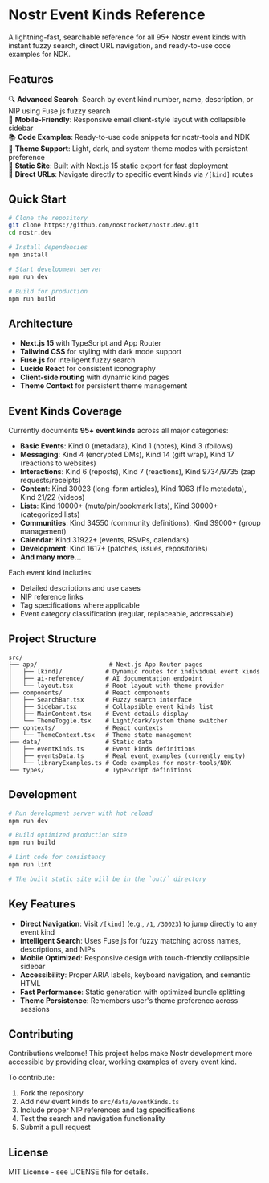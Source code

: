 # Nostr Event Kinds Reference

A lightning-fast, searchable reference for all 95+ Nostr event kinds with instant fuzzy search, direct URL navigation, and ready-to-use code examples for NDK.

## Features

🔍 **Advanced Search**: Search by event kind number, name, description, or NIP using Fuse.js fuzzy search  
📱 **Mobile-Friendly**: Responsive email client-style layout with collapsible sidebar  
📚 **Code Examples**: Ready-to-use code snippets for nostr-tools and NDK  
🌙 **Theme Support**: Light, dark, and system theme modes with persistent preference  
🚀 **Static Site**: Built with Next.js 15 static export for fast deployment  
🎯 **Direct URLs**: Navigate directly to specific event kinds via `/[kind]` routes  

## Quick Start

```bash
# Clone the repository
git clone https://github.com/nostrocket/nostr.dev.git
cd nostr.dev

# Install dependencies
npm install

# Start development server
npm run dev

# Build for production
npm run build
```

## Architecture

- **Next.js 15** with TypeScript and App Router
- **Tailwind CSS** for styling with dark mode support
- **Fuse.js** for intelligent fuzzy search
- **Lucide React** for consistent iconography
- **Client-side routing** with dynamic kind pages
- **Theme Context** for persistent theme management

## Event Kinds Coverage

Currently documents **95+ event kinds** across all major categories:

- **Basic Events**: Kind 0 (metadata), Kind 1 (notes), Kind 3 (follows)
- **Messaging**: Kind 4 (encrypted DMs), Kind 14 (gift wrap), Kind 17 (reactions to websites)  
- **Interactions**: Kind 6 (reposts), Kind 7 (reactions), Kind 9734/9735 (zap requests/receipts)
- **Content**: Kind 30023 (long-form articles), Kind 1063 (file metadata), Kind 21/22 (videos)
- **Lists**: Kind 10000+ (mute/pin/bookmark lists), Kind 30000+ (categorized lists)
- **Communities**: Kind 34550 (community definitions), Kind 39000+ (group management)
- **Calendar**: Kind 31922+ (events, RSVPs, calendars)
- **Development**: Kind 1617+ (patches, issues, repositories)
- **And many more...**

Each event kind includes:
- Detailed descriptions and use cases
- NIP reference links
- Tag specifications where applicable
- Event category classification (regular, replaceable, addressable)

## Project Structure

```
src/
├── app/                    # Next.js App Router pages
│   ├── [kind]/            # Dynamic routes for individual event kinds
│   ├── ai-reference/      # AI documentation endpoint
│   └── layout.tsx         # Root layout with theme provider
├── components/            # React components
│   ├── SearchBar.tsx      # Fuzzy search interface
│   ├── Sidebar.tsx        # Collapsible event kinds list
│   ├── MainContent.tsx    # Event details display
│   └── ThemeToggle.tsx    # Light/dark/system theme switcher
├── contexts/              # React contexts
│   └── ThemeContext.tsx   # Theme state management
├── data/                  # Static data
│   ├── eventKinds.ts      # Event kinds definitions
│   ├── eventsData.ts      # Real event examples (currently empty)
│   └── libraryExamples.ts # Code examples for nostr-tools/NDK
└── types/                 # TypeScript definitions
```

## Development

```bash
# Run development server with hot reload
npm run dev

# Build optimized production site
npm run build

# Lint code for consistency
npm run lint

# The built static site will be in the `out/` directory
```

## Key Features

- **Direct Navigation**: Visit `/[kind]` (e.g., `/1`, `/30023`) to jump directly to any event kind
- **Intelligent Search**: Uses Fuse.js for fuzzy matching across names, descriptions, and NIPs
- **Mobile Optimized**: Responsive design with touch-friendly collapsible sidebar
- **Accessibility**: Proper ARIA labels, keyboard navigation, and semantic HTML
- **Fast Performance**: Static generation with optimized bundle splitting
- **Theme Persistence**: Remembers user's theme preference across sessions

## Contributing

Contributions welcome! This project helps make Nostr development more accessible by providing clear, working examples of every event kind.

To contribute:
1. Fork the repository
2. Add new event kinds to `src/data/eventKinds.ts`
3. Include proper NIP references and tag specifications
4. Test the search and navigation functionality
5. Submit a pull request

## License

MIT License - see LICENSE file for details.
